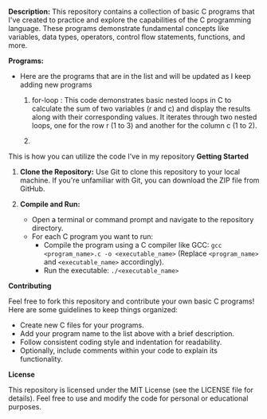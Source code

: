 **Description:**
This repository contains a collection of basic C programs that I've created to practice and explore the capabilities of the C programming language. These programs demonstrate fundamental concepts like variables, data types, operators, control flow statements, functions, and more.

**Programs:**

* Here are the programs that are in the list and will be updated as I keep adding new programs
    1) for-loop : This code demonstrates basic nested loops in C to calculate the sum of two variables (r and c) and display the results along with their corresponding values. It iterates through two nested loops, one for the row r (1 to 3) and another for the column c 
                  (1 to 2).
 
    2)
     


This is how you can utilize the code I've in my repository
**Getting Started**

1. **Clone the Repository:**
   Use Git to clone this repository to your local machine. If you're unfamiliar with Git, you can download the ZIP file from GitHub.

2. **Compile and Run:**
   - Open a terminal or command prompt and navigate to the repository directory.
   - For each C program you want to run:
     * Compile the program using a C compiler like GCC: `gcc <program_name>.c -o <executable_name>` (Replace `<program_name>` and `<executable_name>` accordingly).
     * Run the executable: `./<executable_name>`

**Contributing**

Feel free to fork this repository and contribute your own basic C programs! Here are some guidelines to keep things organized:

* Create new C files for your programs.
* Add your program name to the list above with a brief description.
* Follow consistent coding style and indentation for readability.
* Optionally, include comments within your code to explain its functionality.

**License**

This repository is licensed under the MIT License (see the LICENSE file for details). Feel free to use and modify the code for personal or educational purposes.



